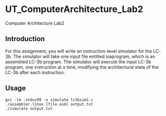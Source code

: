 # UT_ComputerArchitecture_Lab2
Computer Architecture Lab2

## Introduction
For this assignment, you will write an instruction-level simulator for the LC-3b. The simulator will take one input file entitled isaprogram, which is an assembled LC-3b program.
The simulator will execute the input LC-3b program, one instruction at a time, modifying the architectural state of the LC-3b after each instruction.

## Usage
```
gcc -lm -std=c99 -o simulate lc3bsim2.c
./assembler.linux [file.asm] output.txt
./simulate output.txt
```
